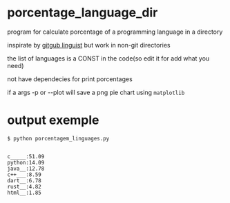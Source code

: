 # porcentage_language_dir

program for calculate porcentage of a programming language in a directory

inspirate by [gitgub linguist](https://github.com/github/linguist/) but work in non-git directories

the list of languages is a CONST in the code(so edit it for add what you need)

not have dependecies for print porcentages

if a args -p or --plot will save a png pie chart using ```matplotlib```

# output exemple
```
$ python porcentagem_linguages.py


c_____:51.09
python:14.09
java__:12.78
c++___:8.59
dart__:6.78
rust__:4.82
html__:1.85
```
